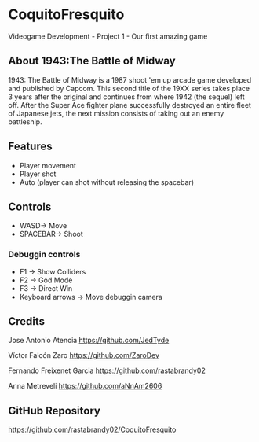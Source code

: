 # CoquitoFresquito
Videogame Development - Project 1 - Our first amazing game

## About 1943:The Battle of Midway
1943: The Battle of Midway is a 1987 shoot 'em up arcade game developed and published by Capcom. This second title of the 19XX series takes place 3 years after the original and continues from where 1942 (the sequel) left off. After the Super Ace fighter plane successfully destroyed an entire fleet of Japanese jets, the next mission consists of taking out an enemy battleship.
## Features
- Player movement
- Player shot
- Auto (player can shot without releasing the spacebar)
## Controls
- WASD-> Move       
- SPACEBAR-> Shoot  
### Debuggin controls
- F1 -> Show Colliders  
- F2 -> God Mode  
- F3 -> Direct Win  
- Keyboard arrows -> Move debuggin camera

## Credits
Jose Antonio Atencia https://github.com/JedTyde

Víctor Falcón Zaro https://github.com/ZaroDev

Fernando Freixenet Garcia https://github.com/rastabrandy02

Anna Metreveli https://github.com/aNnAm2606

## GitHub Repository
https://github.com/rastabrandy02/CoquitoFresquito
